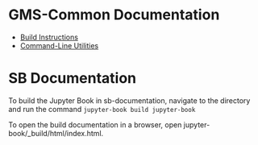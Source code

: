 # GMS-Common Documentation

* [Build Instructions](build.md)
* [Command-Line Utilities](commands.md)

# SB Documentation
To build the Jupyter Book in sb-documentation, navigate to the directory and run the command
`jupyter-book build jupyter-book`

To open the build documentation in a browser, open jupyter-book/_build/html/index.html.
